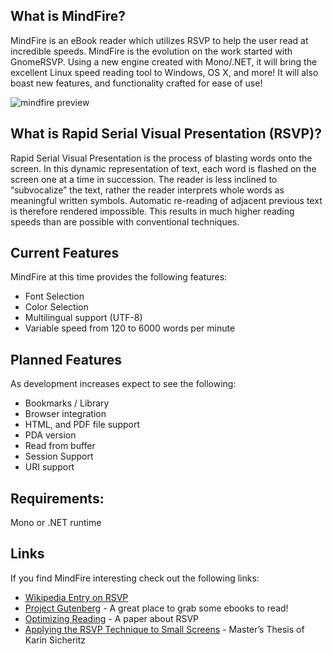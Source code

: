 ## What is MindFire?
MindFire is an eBook reader which utilizes RSVP to help the user read at incredible speeds. MindFire is the evolution on the work started with GnomeRSVP. Using a new engine created with Mono/.NET, it will bring the excellent Linux speed reading tool to Windows, OS X, and more! It will also boast new features, and functionality crafted for ease of use!

![mindfire preview](https://github.com/syncomm/mindfire/blob/60132ddbea0983cad878183e4c10b073273d0977/mindfire-preview.png)

## What is Rapid Serial Visual Presentation (RSVP)?
Rapid Serial Visual Presentation is the process of blasting words onto the screen. In this dynamic representation of text, each word is flashed on the screen one at a time in succession. The reader is less inclined to “subvocalize” the text, rather the reader interprets whole words as meaningful written symbols. Automatic re-reading of adjacent previous text is therefore rendered impossible. This results in much higher reading speeds than are possible with conventional techniques.

## Current Features
MindFire at this time provides the following features:

* Font Selection
* Color Selection
* Multilingual support (UTF-8)
* Variable speed from 120 to 6000 words per minute

## Planned Features
As development increases expect to see the following:

* Bookmarks / Library
* Browser integration
* HTML, and PDF file support
* PDA version
* Read from buffer
* Session Support
* URI support

## Requirements:
Mono or .NET runtime

## Links
If you find MindFire interesting check out the following links:

* [Wikipedia Entry on RSVP](http://en.wikipedia.org/wiki/Rapid_Serial_Visual_Presentation)
* [Project Gutenberg](http://www.gutenberg.net/) - A great place to grab some ebooks to read!
* [Optimizing Reading](http://www.psych.utoronto.ca/~muter/RandM98.htm) - A paper about RSVP
* [Applying the RSVP Technique to Small Screens](http://stp.ling.uu.se/educa/thesis/arch/2000-011.pdf) - Master’s Thesis of Karin Sicheritz
